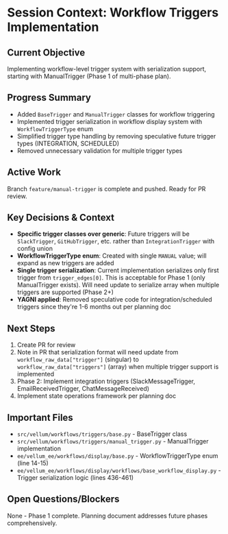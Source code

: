 # Session Context: Workflow Triggers Implementation

## Current Objective
Implementing workflow-level trigger system with serialization support, starting with ManualTrigger (Phase 1 of multi-phase plan).

## Progress Summary
- Added `BaseTrigger` and `ManualTrigger` classes for workflow triggering
- Implemented trigger serialization in workflow display system with `WorkflowTriggerType` enum
- Simplified trigger type handling by removing speculative future trigger types (INTEGRATION, SCHEDULED)
- Removed unnecessary validation for multiple trigger types

## Active Work
Branch `feature/manual-trigger` is complete and pushed. Ready for PR review.

## Key Decisions & Context
- **Specific trigger classes over generic**: Future triggers will be `SlackTrigger`, `GitHubTrigger`, etc. rather than `IntegrationTrigger` with config union
- **WorkflowTriggerType enum**: Created with single `MANUAL` value; will expand as new triggers are added
- **Single trigger serialization**: Current implementation serializes only first trigger from `trigger_edges[0]`. This is acceptable for Phase 1 (only ManualTrigger exists). Will need update to serialize array when multiple triggers are supported (Phase 2+)
- **YAGNI applied**: Removed speculative code for integration/scheduled triggers since they're 1-6 months out per planning doc

## Next Steps
1. Create PR for review
2. Note in PR that serialization format will need update from `workflow_raw_data["trigger"]` (singular) to `workflow_raw_data["triggers"]` (array) when multiple trigger support is implemented
3. Phase 2: Implement integration triggers (SlackMessageTrigger, EmailReceivedTrigger, ChatMessageReceived)
4. Implement state operations framework per planning doc

## Important Files
- `src/vellum/workflows/triggers/base.py` - BaseTrigger class
- `src/vellum/workflows/triggers/manual_trigger.py` - ManualTrigger implementation
- `ee/vellum_ee/workflows/display/base.py` - WorkflowTriggerType enum (line 14-15)
- `ee/vellum_ee/workflows/display/workflows/base_workflow_display.py` - Trigger serialization logic (lines 436-461)

## Open Questions/Blockers
None - Phase 1 complete. Planning document addresses future phases comprehensively.
